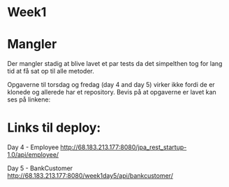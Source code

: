 # Week1 

# Mangler

Der mangler stadig at blive lavet et par tests da det simpelthen tog for lang tid at få sat op til alle metoder.

Opgaverne til torsdag og fredag (day 4 and day 5) virker ikke fordi de er klonede og allerede har et repository. Bevis på at opgaverne er lavet kan ses på linkene:

# Links til deploy:

Day 4 - Employee
http://68.183.213.177:8080/jpa_rest_startup-1.0/api/employee/

Day 5 - BankCustomer
http://68.183.213.177:8080/week1day5/api/bankcustomer/